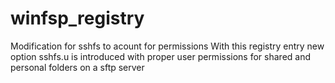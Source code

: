 # winfsp_registry
Modification for sshfs to acount for permissions
With this registry entry new option sshfs.u is introduced with proper user permissions for shared and personal folders on a sftp server
